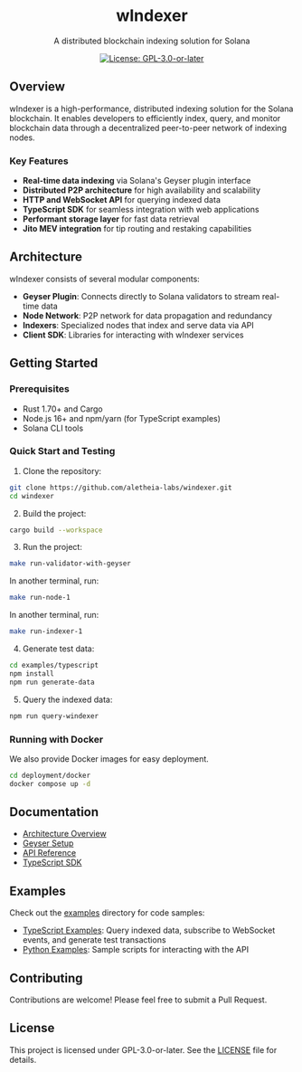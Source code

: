 <div align="center">
  <h1>wIndexer</h1>
  <p>A distributed blockchain indexing solution for Solana</p>
  
  [![License: GPL-3.0-or-later](https://img.shields.io/badge/License-GPL--3.0--or--later-blue.svg)](LICENSE)
</div>

## Overview

wIndexer is a high-performance, distributed indexing solution for the Solana blockchain. It enables developers to efficiently index, query, and monitor blockchain data through a decentralized peer-to-peer network of indexing nodes.

### Key Features

- **Real-time data indexing** via Solana's Geyser plugin interface
- **Distributed P2P architecture** for high availability and scalability
- **HTTP and WebSocket API** for querying indexed data
- **TypeScript SDK** for seamless integration with web applications
- **Performant storage layer** for fast data retrieval
- **Jito MEV integration** for tip routing and restaking capabilities

## Architecture

wIndexer consists of several modular components:

- **Geyser Plugin**: Connects directly to Solana validators to stream real-time data
- **Node Network**: P2P network for data propagation and redundancy
- **Indexers**: Specialized nodes that index and serve data via API
- **Client SDK**: Libraries for interacting with wIndexer services

## Getting Started

### Prerequisites

- Rust 1.70+ and Cargo
- Node.js 16+ and npm/yarn (for TypeScript examples)
- Solana CLI tools

### Quick Start and Testing

1. Clone the repository:

```bash
git clone https://github.com/aletheia-labs/windexer.git
cd windexer
```

2. Build the project:

```bash
cargo build --workspace
```

3. Run the project:

```bash
make run-validator-with-geyser
```
In another terminal, run:

```bash
make run-node-1
```

In another terminal, run:

```bash
make run-indexer-1
```

4. Generate test data:

```bash
cd examples/typescript
npm install
npm run generate-data
```

5. Query the indexed data:

```bash
npm run query-windexer
```

### Running with Docker
We also provide Docker images for easy deployment.

```bash
cd deployment/docker
docker compose up -d
```

## Documentation

- [Architecture Overview](docs/architecture.md)
- [Geyser Setup](docs/geyser-setup.md)
- [API Reference](docs/api-reference.md)
- [TypeScript SDK](docs/typescript-sdk.md)

## Examples

Check out the [examples](examples/) directory for code samples:

- [TypeScript Examples](examples/typescript/): Query indexed data, subscribe to WebSocket events, and generate test transactions
- [Python Examples](examples/python/): Sample scripts for interacting with the API

## Contributing

Contributions are welcome! Please feel free to submit a Pull Request.

## License

This project is licensed under GPL-3.0-or-later. See the [LICENSE](LICENSE) file for details.



